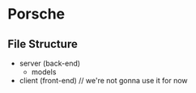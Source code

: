 # Porsche

## File Structure
- server (back-end)
  - models
- client (front-end) // we're not gonna use it for now
